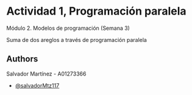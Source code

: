 
# Actividad 1, Programación paralela

Módulo 2. Modelos de programación (Semana 3)

Suma de dos areglos a través de programación paralela


## Authors
Salvador Martínez - A01273366
- [@salvadorMtz117](https://github.com/salvadorMtz117)

